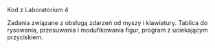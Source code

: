 Kod z Laboratorium 4

Zadania związane z obsługą zdarzeń od myszy i klawiatury. Tablica do rysowania, przesuwania i modufikowania figur, program z uciekającym przyciskiem.


